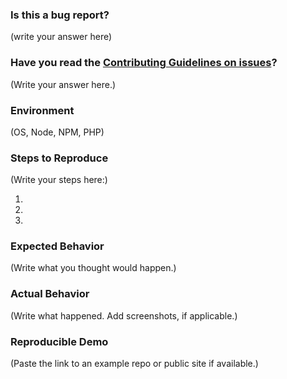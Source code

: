 <!--
  PLEASE DON'T DELETE THIS TEMPLATE UNTIL YOU HAVE READ THE FIRST SECTION.
-->

### Is this a bug report?

(write your answer here)

<!--
  If you answered "Yes":

    We expect that it will take you about 10-30 minutes to produce a high-quality bug report.
    While this may seem like a lot, putting care into issues helps us fix them faster.
    For bug reports, it is REQUIRED to fill the rest of this template, or the issue will be closed.

  If you answered "No":

    We use GitHub Issues exclusively for tracking bugs in Docusaurus. If you're looking for help,
    the Docusaurus Twitter account, @votepen, can be used for help.

  Now scroll below!
-->

### Have you read the [Contributing Guidelines on issues](https://github.com/VotePen/Platform/blob/master/CONTRIBUTING.md#reporting-new-issues)?

(Write your answer here.)

### Environment

(OS, Node, NPM, PHP)

### Steps to Reproduce

<!--
  How would you describe your issue to someone who doesn’t know you or your project?
  Try to write a sequence of steps that anybody can repeat to see the issue.
  Be specific! If the bug cannot be reproduced, your issue may be closed.
-->

(Write your steps here:)

1.
2.
3.

### Expected Behavior

<!--
  How did you expect your project to behave?
  It’s fine if you’re not sure your understanding is correct.
  Just write down what you thought would happen.
-->

(Write what you thought would happen.)

### Actual Behavior

<!--
  Did something go wrong?
  Is something broken, or not behaving as you expected?
  Describe this section in detail, and attach screenshots if possible.
  Don't just say "it doesn't work"!
-->

(Write what happened. Add screenshots, if applicable.)

### Reproducible Demo

(Paste the link to an example repo or public site if available.)

<!--
  What happens if you skip this step?

  Someone will read your bug report, and maybe will be able to help you,
  but it’s unlikely that it will get much attention from the team. Eventually,
  the issue will likely get closed in favor of issues that have reproducible demos.

  Please remember that:

    * Issues without reproducible demos have a very low priority.
    * The person fixing the bug would have to do that anyway. Please be respectful of their time.
    * You might figure out the issues yourself as you work on extracting it.

  Thanks for helping us help you!
-->